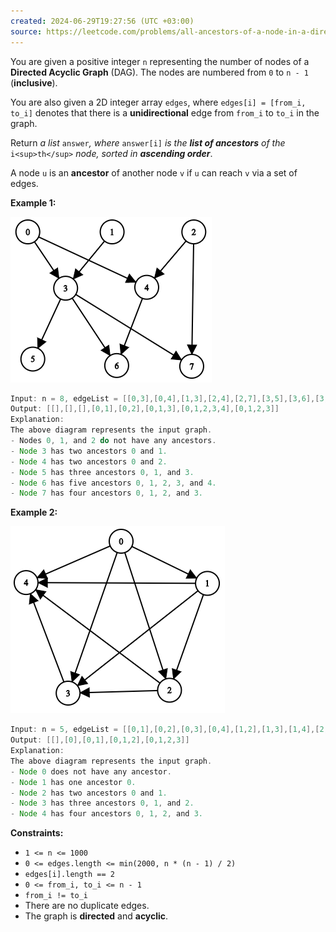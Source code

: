 ```yaml
---
created: 2024-06-29T19:27:56 (UTC +03:00)
source: https://leetcode.com/problems/all-ancestors-of-a-node-in-a-directed-acyclic-graph/description/?envType=daily-question&envId=2024-06-29
---
```

You are given a positive integer `n` representing the number of nodes of a **Directed Acyclic Graph** (DAG). The nodes are numbered from `0` to `n - 1` (**inclusive**).

You are also given a 2D integer array `edges`, where `edges[i] = [from_i, to_i]` denotes that there is a **unidirectional** edge from `from_i` to `to_i` in the graph.

Return _a list_ `answer`_, where_ `answer[i]` _is the **list of ancestors** of the_ `i<sup>th</sup>` _node, sorted in **ascending order**_.

A node `u` is an **ancestor** of another node `v` if `u` can reach `v` via a set of edges.


**Example 1:**

![img.png](img.png)

``` Java
Input: n = 8, edgeList = [[0,3],[0,4],[1,3],[2,4],[2,7],[3,5],[3,6],[3,7],[4,6]]
Output: [[],[],[],[0,1],[0,2],[0,1,3],[0,1,2,3,4],[0,1,2,3]]
Explanation:
The above diagram represents the input graph.
- Nodes 0, 1, and 2 do not have any ancestors.
- Node 3 has two ancestors 0 and 1.
- Node 4 has two ancestors 0 and 2.
- Node 5 has three ancestors 0, 1, and 3.
- Node 6 has five ancestors 0, 1, 2, 3, and 4.
- Node 7 has four ancestors 0, 1, 2, and 3.
```


**Example 2:**

![img_1.png](img_1.png)

``` Java
Input: n = 5, edgeList = [[0,1],[0,2],[0,3],[0,4],[1,2],[1,3],[1,4],[2,3],[2,4],[3,4]]
Output: [[],[0],[0,1],[0,1,2],[0,1,2,3]]
Explanation:
The above diagram represents the input graph.
- Node 0 does not have any ancestor.
- Node 1 has one ancestor 0.
- Node 2 has two ancestors 0 and 1.
- Node 3 has three ancestors 0, 1, and 2.
- Node 4 has four ancestors 0, 1, 2, and 3.
```


**Constraints:**

-   `1 <= n <= 1000`
-   `0 <= edges.length <= min(2000, n * (n - 1) / 2)`
-   `edges[i].length == 2`
-   `0 <= from_i, to_i <= n - 1`
-   `from_i != to_i`
-   There are no duplicate edges.
-   The graph is **directed** and **acyclic**.
